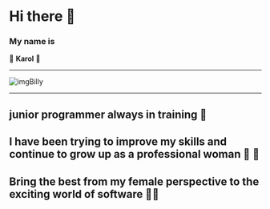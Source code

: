 # Hi there 👋

### My name is  

:hibiscus: **Karol** :hibiscus:
______________________________________
![imgBilly](https://pbs.twimg.com/media/FvV1-p9X0AAOONT?format=png&name=small)  
_____________________________________  
## junior programmer always in training  :ant:  
## I have been trying to improve my skills and continue to grow up as a professional woman :bug: :butterfly:  
## Bring the best from my female perspective to the exciting world of software :mage_woman:
